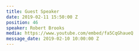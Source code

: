 ```yaml
---
title: Guest Speaker
date: 2019-02-11 15:50:00 Z
position: 46
speaker: Robert Brooks
media: https://www.youtube.com/embed/fa5CqGhaueQ
message_date: 2019-02-10 10:00:00 Z
---
```


